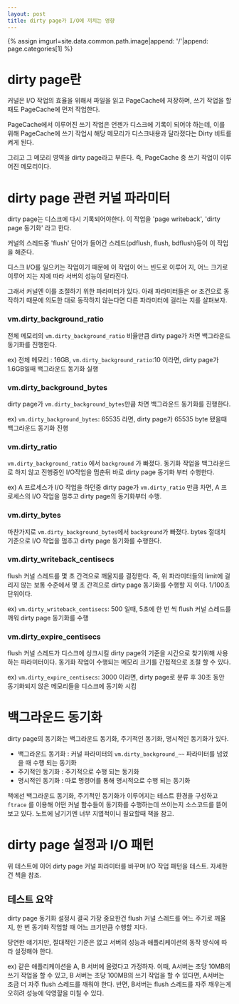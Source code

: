 ```yaml
---
layout: post
title: dirty page가 I/O에 끼치는 영향
---
```


{% assign imgurl=site.data.common.path.image|append: '/'|append: page.categories[1] %}

# dirty page란

커널은 I/O 작업의 효율을 위해서 파일을 읽고 PageCache에 저장하며, 쓰기 작업을 할 때도 PageCache에 먼저 작업한다.

PageCache에서 이루어진 쓰기 작업은 언젠가 디스크에 기록이 되어야 하는데, 이를 위해 PageCache에 쓰기 작업시 해당 메모리가 디스크내용과 달라졌다는 Dirty 비트를 켜게 된다.

그리고 그 메모리 영역을 dirty page라고 부른다. 즉, PageCache 중 쓰기 작업이 이루어진 메모리이다. 

# dirty page 관련 커널 파라미터

dirty page는 디스크에 다시 기록되어야한다. 이 작업을 'page writeback', 'dirty page 동기화' 라고 한다.

커널의 스레드중 'flush' 단어가 들어간 스레드(pdflush, flush, bdflush)등이 이 작업을 해준다.

디스크 I/O를 일으키는 작업이기 때문에 이 작업이 어느 빈도로 이루어 지, 어느 크기로 이루어 지는 지에 따라 서버의 성능이 달라진다.

그래서 커널엔 이를 조절하기 위한 파라미터가 있다. 아래 파라미터들은 or 조건으로 동작하기 때문에 의도한 대로 동작하지 않는다면 다른 파라미터에 걸리는 지를 살펴보자. 

### vm.dirty_background_ratio

전체 메모리의 `vm.dirty_background_ratio` 비율만큼 dirty page가 차면 백그라운드 동기화를 진행한다.

ex) 전체 메모리 : 16GB, `vm.dirty_background_ratio`:10 이라면, dirty page가 1.6GB일때 백그라운드 동기화 실행

### vm.dirty_background_bytes

dirty page가 `vm.dirty_background_bytes`만큼 차면 백그라운드 동기화를 진행한다. 

ex) `vm.dirty_background_bytes`: 65535 라면, dirty page가 65535 byte 됐을때 백그라운드 동기화 진행

### vm.dirty_ratio

`vm.dirty_background_ratio` 에서 `background` 가 빠졌다. 동기화 작업을 백그라운드로 하지 않고 진행중인 I/O작업을 멈춘뒤 바로 dirty page 동기화 부터 수행한다.

ex) A 프로세스가 I/O 작업을 하던중 dirty page가 `vm.dirty_ratio` 만큼 차면, A 프로세스의 I/O 작업을 멈추고 dirty page의 동기화부터 수행.

### vm.dirty_bytes

마찬가지로 `vm.dirty_background_bytes`에서 `background`가 빠졌다. bytes 절대치 기준으로 I/O 작업을 멈추고 dirty page 동기화를 수행한다.

### vm.dirty_writeback_centisecs

flush 커널 스레드를 몇 초 간격으로 깨울지를 결정한다. 즉, 위 파라미터들의 limit에 걸리지 않는 보통 수준에서 몇 초 간격으로 dirty page 동기화를 수행할 지 이다. 1/100초 단위이다.

ex) `vm.dirty_writeback_centisecs`: 500 일때, 5초에 한 번 씩 flush 커널 스레드를 깨워 dirty page 동기화를 수행

### vm.dirty_expire_centisecs

flush 커널 스레드가 디스크에 싱크시킬 dirty page의 기준을 시간으로 찾기위해 사용하는 파라미터이다. 동기화 작업이 수행되는 메모리 크기를 간접적으로 조절 할 수 있다.

ex) `vm.dirty_expire_centisecs`: 3000 이라면, dirty page로 분류 후 30초 동안 동기화되지 않은 메모리들을 디스크에 동기화 시킴 

# 백그라운드 동기화

dirty page의 동기화는 백그라운드 동기화, 주기적인 동기화, 명시적인 동기화가 있다.

- 백그라운드 동기화 : 커널 파라미터의 `vm.dirty_background_~~` 파라미터를 넘었을 때 수행 되는 동기화
- 주기적인 동기화 : 주기적으로 수행 되는 동기화
- 명시적인 동기화 : 따로 명령어를 통해 명시적으로 수행 되는 동기화

책에선 백그라운드 동기화, 주기적인 동기화가 이루어지는 테스트 환경을 구성하고 `ftrace` 를 이용해 어떤 커널 함수들이 동기화를 수행하는데 쓰이는지 소스코드를 뜯어보고 있다. 노트에 남기기엔 너무 지엽적이니 필요할때 책을 참고. 

# dirty page 설정과 I/O 패턴

위 테스트에 이어 dirty page 커널 파라미터를 바꾸며 I/O 작업 패턴을 테스트. 자세한건 책을 참조.

## 테스트 요약 

dirty page 동기화 설정시 결국 가장 중요한건 flush 커널 스레드를 어느 주기로 깨울지, 한 번 동기화 작업할 때 어느 크기만큼 수행할 지다.

당연한 얘기지만, 절대적인 기준은 없고 서버의 성능과 애플리케이션의 동작 방식에 따라 설정해야 한다.

ex) 같은 애플리케이션을 A, B 서버에 올렸다고 가정하자. 
이때, A서버는 초당 10MB의 쓰기 작업을 할 수 있고, B 서버는 초당 100MB의 쓰기 작업을 할 수 있다면, A서버는 조금 더 자주 flush 스레드를 깨워야 한다. 
반면, B서버는 flush 스레드를 자주 깨우는게 오히려 성능에 악영햘을 미칠 수 있다.
